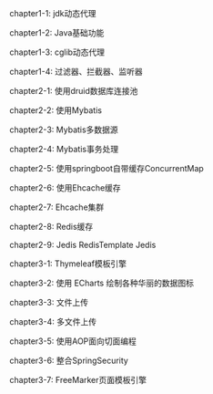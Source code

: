 chapter1-1: jdk动态代理 
			
chapter1-2: Java基础功能 
			
chapter1-3: cglib动态代理 
			
chapter1-4: 过滤器、拦截器、监听器 
			
chapter2-1: 使用druid数据库连接池 
			
chapter2-2: 使用Mybatis 
			
chapter2-3: Mybatis多数据源 
			
chapter2-4: Mybatis事务处理 
			
chapter2-5: 使用springboot自带缓存ConcurrentMap
			
chapter2-6: 使用Ehcache缓存 
			
chapter2-7: Ehcache集群 
			
chapter2-8: Redis缓存 
			
chapter2-9: Jedis RedisTemplate Jedis
			
chapter3-1: Thymeleaf模板引擎 
			
chapter3-2: 使用 ECharts 绘制各种华丽的数据图标
			
chapter3-3: 文件上传 
			
chapter3-4: 多文件上传 
			
chapter3-5: 使用AOP面向切面编程 
			
chapter3-6: 整合SpringSecurity 
			
chapter3-7: FreeMarker页面模板引擎 
